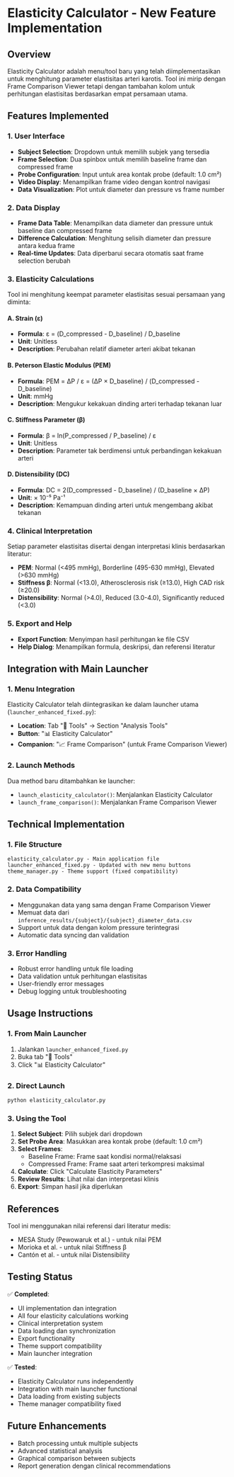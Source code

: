 # Elasticity Calculator - New Feature Implementation

## Overview
Elasticity Calculator adalah menu/tool baru yang telah diimplementasikan untuk menghitung parameter elastisitas arteri karotis. Tool ini mirip dengan Frame Comparison Viewer tetapi dengan tambahan kolom untuk perhitungan elastisitas berdasarkan empat persamaan utama.

## Features Implemented

### 1. User Interface
- **Subject Selection**: Dropdown untuk memilih subjek yang tersedia
- **Frame Selection**: Dua spinbox untuk memilih baseline frame dan compressed frame
- **Probe Configuration**: Input untuk area kontak probe (default: 1.0 cm²)
- **Video Display**: Menampilkan frame video dengan kontrol navigasi
- **Data Visualization**: Plot untuk diameter dan pressure vs frame number

### 2. Data Display
- **Frame Data Table**: Menampilkan data diameter dan pressure untuk baseline dan compressed frame
- **Difference Calculation**: Menghitung selisih diameter dan pressure antara kedua frame
- **Real-time Updates**: Data diperbarui secara otomatis saat frame selection berubah

### 3. Elasticity Calculations
Tool ini menghitung keempat parameter elastisitas sesuai persamaan yang diminta:

#### A. Strain (ε)
- **Formula**: ε = (D_compressed - D_baseline) / D_baseline  
- **Unit**: Unitless
- **Description**: Perubahan relatif diameter arteri akibat tekanan

#### B. Peterson Elastic Modulus (PEM)
- **Formula**: PEM = ΔP / ε = (ΔP × D_baseline) / (D_compressed - D_baseline)
- **Unit**: mmHg
- **Description**: Mengukur kekakuan dinding arteri terhadap tekanan luar

#### C. Stiffness Parameter (β)
- **Formula**: β = ln(P_compressed / P_baseline) / ε
- **Unit**: Unitless  
- **Description**: Parameter tak berdimensi untuk perbandingan kekakuan arteri

#### D. Distensibility (DC)
- **Formula**: DC = 2(D_compressed - D_baseline) / (D_baseline × ΔP)
- **Unit**: × 10⁻⁵ Pa⁻¹
- **Description**: Kemampuan dinding arteri untuk mengembang akibat tekanan

### 4. Clinical Interpretation
Setiap parameter elastisitas disertai dengan interpretasi klinis berdasarkan literatur:

- **PEM**: Normal (<495 mmHg), Borderline (495-630 mmHg), Elevated (>630 mmHg)
- **Stiffness β**: Normal (<13.0), Atherosclerosis risk (≥13.0), High CAD risk (≥20.0)
- **Distensibility**: Normal (>4.0), Reduced (3.0-4.0), Significantly reduced (<3.0)

### 5. Export and Help
- **Export Function**: Menyimpan hasil perhitungan ke file CSV
- **Help Dialog**: Menampilkan formula, deskripsi, dan referensi literatur

## Integration with Main Launcher

### 1. Menu Integration
Elasticity Calculator telah diintegrasikan ke dalam launcher utama (`launcher_enhanced_fixed.py`):
- **Location**: Tab "🔧 Tools" → Section "Analysis Tools"  
- **Button**: "📊 Elasticity Calculator"
- **Companion**: "📈 Frame Comparison" (untuk Frame Comparison Viewer)

### 2. Launch Methods
Dua method baru ditambahkan ke launcher:
- `launch_elasticity_calculator()`: Menjalankan Elasticity Calculator
- `launch_frame_comparison()`: Menjalankan Frame Comparison Viewer

## Technical Implementation

### 1. File Structure
```
elasticity_calculator.py - Main application file
launcher_enhanced_fixed.py - Updated with new menu buttons
theme_manager.py - Theme support (fixed compatibility)
```

### 2. Data Compatibility
- Menggunakan data yang sama dengan Frame Comparison Viewer
- Memuat data dari `inference_results/{subject}/{subject}_diameter_data.csv`
- Support untuk data dengan kolom pressure terintegrasi
- Automatic data syncing dan validation

### 3. Error Handling
- Robust error handling untuk file loading
- Data validation untuk perhitungan elastisitas
- User-friendly error messages
- Debug logging untuk troubleshooting

## Usage Instructions

### 1. From Main Launcher
1. Jalankan `launcher_enhanced_fixed.py`
2. Buka tab "🔧 Tools"
3. Click "📊 Elasticity Calculator"

### 2. Direct Launch
```bash
python elasticity_calculator.py
```

### 3. Using the Tool
1. **Select Subject**: Pilih subjek dari dropdown
2. **Set Probe Area**: Masukkan area kontak probe (default: 1.0 cm²)
3. **Select Frames**: 
   - Baseline Frame: Frame saat kondisi normal/relaksasi
   - Compressed Frame: Frame saat arteri terkompresi maksimal
4. **Calculate**: Click "Calculate Elasticity Parameters"
5. **Review Results**: Lihat nilai dan interpretasi klinis
6. **Export**: Simpan hasil jika diperlukan

## References
Tool ini menggunakan nilai referensi dari literatur medis:
- MESA Study (Pewowaruk et al.) - untuk nilai PEM
- Morioka et al. - untuk nilai Stiffness β
- Cantón et al. - untuk nilai Distensibility

## Testing Status
✅ **Completed**: 
- UI implementation dan integration
- All four elasticity calculations working
- Clinical interpretation system
- Data loading dan synchronization
- Export functionality
- Theme support compatibility
- Main launcher integration

✅ **Tested**:
- Elasticity Calculator runs independently
- Integration with main launcher functional
- Data loading from existing subjects
- Theme manager compatibility fixed

## Future Enhancements
- Batch processing untuk multiple subjects
- Advanced statistical analysis
- Graphical comparison between subjects
- Report generation dengan clinical recommendations

